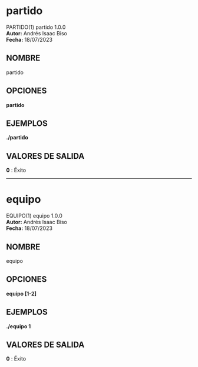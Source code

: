 # partido
PARTIDO(1) partido 1.0.0  
**Autor:** Andrés Isaac Biso  
**Fecha:** 18/07/2023  

## NOMBRE
partido

## OPCIONES
**partido**

## EJEMPLOS
**./partido**

## VALORES DE SALIDA
**0**
: Éxito

---

# equipo
EQUIPO(1) equipo 1.0.0  
**Autor:** Andrés Isaac Biso  
**Fecha:** 18/07/2023  

## NOMBRE
equipo

## OPCIONES
**equipo [1-2]**

## EJEMPLOS
**./equipo 1**

## VALORES DE SALIDA
**0**
: Éxito
